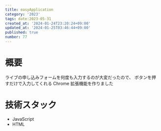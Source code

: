 ```yaml
---
title: easyApplication
category: '2023'
tags: date:2023-05-31
created_at: '2024-01-24T23:20:24+09:00'
updated_at: '2024-01-25T03:46:44+09:00'
published: true
number: 77
---
```


# 概要
ライブの申し込みフォームを何度も入力するのが大変だったので、
ボタンを押すだけで入力してくれる Chrome 拡張機能を作りました

# 技術スタック
- JavaScript
- HTML


